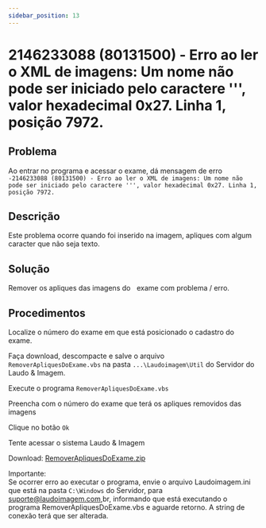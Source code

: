 ```yaml
---
sidebar_position: 13
---
```


# 2146233088 (80131500) - Erro ao ler o XML de imagens: Um nome não pode ser iniciado pelo caractere ''', valor hexadecimal 0x27. Linha 1, posição 7972.

## Problema

Ao entrar no programa e acessar o exame, dá mensagem de erro
`-2146233088 (80131500) - Erro ao ler o XML de imagens: Um nome
não pode ser iniciado pelo caractere ''', valor hexadecimal
0x27. Linha 1, posição 7972.`

## Descrição

Este problema ocorre quando foi inserido na imagem, apliques com
algum caracter que não seja texto.

## Solução

Remover os apliques das imagens do    exame com problema / erro.

## Procedimentos

Localize o número do exame em que está posicionado o cadastro do
exame.

Faça download, descompacte e salve o arquivo
`RemoverApliquesDoExame.vbs` na pasta `...\Laudoimagem\Util` do
Servidor do Laudo & Imagem.

Execute o programa `RemoverApliquesDoExame.vbs`

Preencha com o número do exame que terá os apliques removidos
das imagens

Clique no botão `Ok`

Tente acessar o sistema Laudo & Imagem

Download:
[RemoverApliquesDoExame.zip](http://suporte.laudoimagem.com.br/download/RemoverApliquesDoExame.zip)

Importante:  
Se ocorrer erro ao executar o programa, envie o arquivo
Laudoimagem.ini que está na pasta `C:\Windows` do Servidor, para
suporte@laudoimagem.com,br, informando que está executando o
programa RemoverApliquesDoExame.vbs e aguarde retorno. A string
de conexão terá que ser alterada.